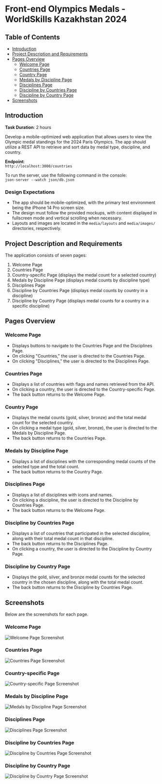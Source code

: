 # Front-end Olympics Medals - WorldSkills Kazakhstan 2024

## Table of Contents

- [Introduction](#introduction)
- [Project Description and Requirements](#project-description-and-requirements)
- [Pages Overview](#pages-overview)
  - [Welcome Page](#welcome-page)
  - [Countries Page](#countries-page)
  - [Country Page](#country-page)
  - [Medals by Discipline Page](#medals-by-discipline-page)
  - [Disciplines Page](#disciplines-page)
  - [Discipline by Countries Page](#discipline-by-countries-page)
  - [Discipline by Country Page](#discipline-by-country-page)
- [Screenshots](#screenshots)

## Introduction

**Task Duration**: 2 hours

Develop a mobile-optimized web application that allows users to view the Olympic medal standings for the 2024 Paris Olympics. The app should utilize a REST API to retrieve and sort data by medal type, discipline, and country.

**Endpoint**:  
`http://localhost:3000/countries`

To run the server, use the following command in the console:  
`json-server --watch json/db.json`

### Design Expectations
- The app should be mobile-optimized, with the primary test environment being the iPhone 14 Pro screen size.
- The design must follow the provided mockups, with content displayed in fullscreen mode and vertical scrolling when necessary.
- Layouts and images are located in the `media/layouts` and `media/images/` directories, respectively.

## Project Description and Requirements

The application consists of seven pages:

1. Welcome Page
2. Countries Page
3. Country-specific Page (displays the medal count for a selected country)
4. Medals by Discipline Page (displays medal counts by discipline type)
5. Disciplines Page
6. Discipline by Countries Page (displays medal counts by country in a discipline)
7. Discipline by Country Page (displays medal counts for a country in a specific discipline)

## Pages Overview

### Welcome Page
- Displays buttons to navigate to the Countries Page and the Disciplines Page.
- On clicking "Countries," the user is directed to the Countries Page.
- On clicking "Disciplines," the user is directed to the Disciplines Page.

### Countries Page
- Displays a list of countries with flags and names retrieved from the API.
- On clicking a country, the user is directed to the Country-specific Page.
- The back button returns to the Welcome Page.

### Country Page
- Displays the medal counts (gold, silver, bronze) and the total medal count for the selected country.
- On clicking a medal type (gold, silver, bronze), the user is directed to the Medals by Discipline Page.
- The back button returns to the Countries Page.

### Medals by Discipline Page
- Displays a list of disciplines with the corresponding medal counts of the selected type and the total count.
- The back button returns to the Country Page.

### Disciplines Page
- Displays a list of disciplines with icons and names.
- On clicking a discipline, the user is directed to the Discipline by Countries Page.
- The back button returns to the Welcome Page.

### Discipline by Countries Page
- Displays a list of countries that participated in the selected discipline, along with their total medal count in that discipline.
- The back button returns to the Disciplines Page.
- On clicking a country, the user is directed to the Discipline by Country Page.

### Discipline by Country Page
- Displays the gold, silver, and bronze medal counts for the selected country in the chosen discipline, along with the total medal count.
- The back button returns to the Discipline by Countries Page.

## Screenshots

Below are the screenshots for each page.

### Welcome Page
![Welcome Page Screenshot](media/welcome_page.png)

### Countries Page
![Countries Page Screenshot](media/countries_page.png)

### Country-specific Page
![Country-specific Page Screenshot](media/country_page.png)

### Medals by Discipline Page
![Medals by Discipline Page Screenshot](media/medals_by_discipline_page.png)

### Disciplines Page
![Disciplines Page Screenshot](media/discipline_page.png)

### Discipline by Countries Page
![Discipline by Countries Page Screenshot](medias/discipline_by_countries_page.png)

### Discipline by Country Page
![Discipline by Country Page Screenshot](media/discipline_by_country_page.png)

